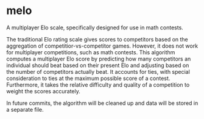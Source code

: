 # melo
A multiplayer Elo scale, specifically designed for use in math contests.

The traditional Elo rating scale gives scores to competitors based on the aggregation of competitior-vs-competitor games. However, it does not work for multiplayer competitions, such as math contests. This algorithm computes a multiplayer Elo score by predicting how many competitors an individual should beat based on their present Elo and adjusting based on the number of competitors actually beat. It accounts for ties, with special consideration to ties at the maximum possible score of a contest. Furthermore, it takes the relative difficulty and quality of a competition to weight the scores accurately. 

In future commits, the algorithm will be cleaned up and data will be stored in a separate file.
